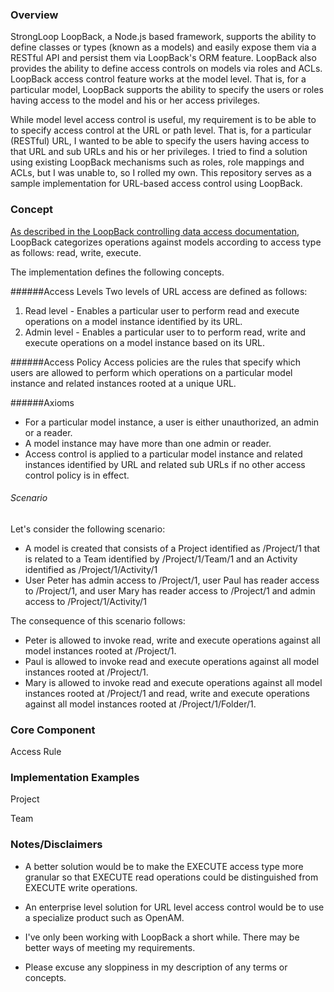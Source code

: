 ### Overview
StrongLoop LoopBack, a Node.js based framework, supports the ability
to define classes or types (known as a models) and easily expose them
via a RESTful API and persist them via LoopBack's ORM feature.  LoopBack also 
provides the ability to define access controls on models
via roles and ACLs.  LoopBack access control feature works at the model level.
That is, for a particular model, LoopBack supports the ability
to specify the users or roles having access to the model
and his or her access privileges.   

While model level access control is useful, my requirement
is to be able to to specify access control at the URL or path level.  That is,
for a particular (RESTful) URL, I wanted to be able to specify the users
having access to that URL and sub URLs and his or her privileges.  I tried to find
a solution using existing LoopBack mechanisms such as roles, role mappings and ACLs,
but I was unable to, so I rolled my own.
This repository serves as a sample implementation for URL-based
access control using LoopBack.  

### Concept
[As described in the LoopBack controlling data access documentation](http://docs.strongloop.com/display/public/LB/Controlling+data+access),
LoopBack categorizes operations against models according to 
access type as follows: read, write, execute. 

The implementation defines the following concepts.

######Access Levels
Two levels of URL access are defined as follows:

1. Read level - Enables a particular user to perform read and execute operations on a model
instance identified by its URL.
2. Admin level - Enables a particular user to to perform read, write and execute operations
on a model instance based on its URL.

######Access Policy
Access policies are the rules that specify which users are allowed to
perform which operations on a particular model instance and related instances rooted
at a unique URL.

######Axioms
* For a particular model instance, a user is either unauthorized, an admin or a reader.
* A model instance may have more than one admin or reader.
* Access control is applied to a particular model instance and related instances identified by URL and related sub URLs if no other access control policy is in effect.

###### Scenario
Let's consider the following scenario:
* A model is created that consists of a Project identified as /Project/1 that is related to a Team identified by /Project/1/Team/1 and an Activity identified as /Project/1/Activity/1
* User Peter has admin access to /Project/1, user Paul has reader access to /Project/1, and user Mary has reader access to /Project/1 and admin access to /Project/1/Activity/1
 
The consequence of this scenario follows:

* Peter is allowed to invoke read, write and execute operations against all model instances rooted at /Project/1.  
* Paul is allowed to invoke read and execute operations against all model instances rooted at /Project/1. 
* Mary is allowed to invoke read and execute operations against all model instances rooted at /Project/1 and read, write and execute operations against all model instances rooted at /Project/1/Folder/1.

### Core Component
Access Rule

### Implementation Examples 
Project

Team

### Notes/Disclaimers
* A better solution would be to make the EXECUTE access type
more granular so that EXECUTE read operations could be
distinguished from EXECUTE write operations.

* An enterprise level solution for URL level access control
would be to use a specialize product such as OpenAM.

* I've only been working with LoopBack a short while. There may
be better ways of meeting my requirements.

* Please excuse any sloppiness in my description of any terms 
or concepts. 

